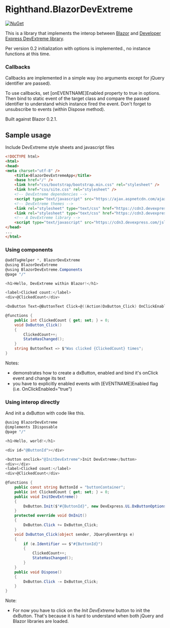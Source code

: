 # Righthand.BlazorDevExtreme

[![NuGet](https://img.shields.io/nuget/v/Righthand.BlazorDevExtreme.svg)](https://www.nuget.org/packages/Righthand.BlazorDevExtreme)

This is a library that implements the interop between [Blazor](https://github.com/aspnet/Blazor) and [Developer Express DevExtreme library](https://github.com/DevExpress/DevExtreme). 

Per version 0.2 initialization with options is implemented., no instance functions at this time.

### Callbacks

Callbacks are implemented in a simple way (no arguments except for jQuery identifier are passed).

To use callbacks, set [onEVENTNAME]Enabled property to true in options. Then bind to static event of the target class and compare the passed identifier to understand which instance fired the event. Don't forget to unsubscribe to events (within Dispose method).

Built against Blazor 0.2.1.

## Sample usage

Include DevExtreme style sheets and javascript files
```html
<!DOCTYPE html>
<html>
<head>
<meta charset="utf-8" />
    <title>BlazorDevExtremeApp</title>
    <base href="/" />
    <link href="css/bootstrap/bootstrap.min.css" rel="stylesheet" />
    <link href="css/site.css" rel="stylesheet" />
    <!-- DevExtreme dependencies -->
    <script type="text/javascript" src="https://ajax.aspnetcdn.com/ajax/jquery/jquery-3.1.0.min.js"></script>
    <!-- DevExtreme themes -->
    <link rel="stylesheet" type="text/css" href="https://cdn3.devexpress.com/jslib/17.2.7/css/dx.common.css" />
    <link rel="stylesheet" type="text/css" href="https://cdn3.devexpress.com/jslib/17.2.7/css/dx.light.css" />
    <!-- A DevExtreme library -->
    <script type="text/javascript" src="https://cdn3.devexpress.com/jslib/17.2.7/js/dx.all.js"></script>
</head>
...
</html>
```
### Using components
```csharp
@addTagHelper *, BlazorDevExtreme
@using BlazorDevExtreme
@using BlazorDevExtreme.Components
@page "/"

<h1>Hello, DevExtreme within Blazor!</h1>

<label>Clicked count:</label>
<div>@ClickedCount</div>

<DxButton Text=@ButtonText Click=@((Action)DxButton_Click) OnClickEnabled="true" />

@functions {
    public int ClickedCount { get; set; } = 0;
    void DxButton_Click()
    {
        ClickedCount++;
        StateHasChanged();
    }
    string ButtonText => $"Was clicked {ClickedCount} times";
}
```

Notes:

* demonstrates how to create a dxButton, enabled and bind it's onClick event and change its text
* you have to explicitly enabled events with [EVENTNAME]Enabled flag (i.e. OnClickEnabled="true")

### Using interop directly

And init a dxButton with code like this.

```csharp
@using BlazorDevExtreme
@implements IDisposable
@page "/"

<h1>Hello, world!</h1>

<div id="@ButtonId"></div>

<button onclick="@InitDevExtreme">Init DevExtreme</button>
<div></div>
<label>Clicked count:</label>
<div>@ClickedCount</div>

@functions {
    public const string ButtonId = "buttonContainer";
    public int ClickedCount { get; set; } = 0;
    public void InitDevExtreme()
    {
        DxButton.Init($"#{ButtonId}", new DevExpress.Ui.DxButtonOptions { text = "DevExtreme Button", onClickEnabled = true });
    }
    protected override void OnInit()
    {
        DxButton.Click += DxButton_Click;
    }
    void DxButton_Click(object sender, JQueryEventArgs e)
    {
        if (e.Identifier == $"#{ButtonId}")
        {
            ClickedCount++;
            StateHasChanged();
        }
    }
    public void Dispose()
    {
        DxButton.Click -= DxButton_Click;
    }
}
```
Note:

* For now you have to click on the *Init DevExtreme* button to init the dxButton. That's because it is hard to understand when both jQuery and Blazor libraries are loaded.